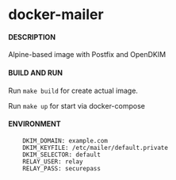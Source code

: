 # docker-mailer #

#### DESCRIPTION ####
Alpine-based image with Postfix and OpenDKIM


#### BUILD AND RUN ####
Run `make build` for create actual image.

Run `make up` for start via docker-compose


#### ENVIRONMENT ####
```
    DKIM_DOMAIN: example.com
    DKIM_KEYFILE: /etc/mailer/default.private
    DKIM_SELECTOR: default
    RELAY_USER: relay
    RELAY_PASS: securepass
```
